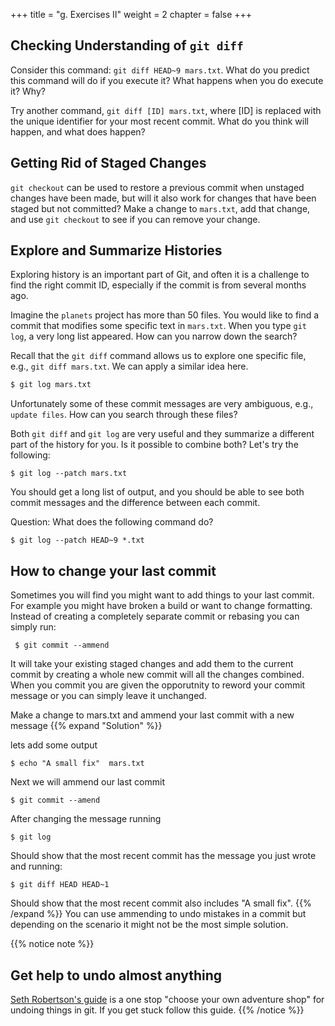 +++
title = "g. Exercises II"
weight = 2
chapter = false
+++


## Checking Understanding of `git diff`

 Consider this command: `git diff HEAD~9 mars.txt`. What do you predict this command
 will do if you execute it? What happens when you do execute it? Why?

 Try another command, `git diff [ID] mars.txt`, where [ID] is replaced with
 the unique identifier for your most recent commit. What do you think will happen,
 and what does happen?

## Getting Rid of Staged Changes

 `git checkout` can be used to restore a previous commit when unstaged changes have
 been made, but will it also work for changes that have been staged but not committed?
 Make a change to `mars.txt`, add that change, and use `git checkout` to see if
 you can remove your change.

## Explore and Summarize Histories

 Exploring history is an important part of Git, and often it is a challenge to find
 the right commit ID, especially if the commit is from several months ago.

 Imagine the `planets` project has more than 50 files.
 You would like to find a commit that modifies some specific text in `mars.txt`.
 When you type `git log`, a very long list appeared.
 How can you narrow down the search?

 Recall that the `git diff` command allows us to explore one specific file,
 e.g., `git diff mars.txt`. We can apply a similar idea here.

 ```Bash
 $ git log mars.txt
 ```
 

 Unfortunately some of these commit messages are very ambiguous, e.g., `update files`.
 How can you search through these files?

 Both `git diff` and `git log` are very useful and they summarize a different part of the history 
 for you.
 Is it possible to combine both? Let's try the following:

 ```
 $ git log --patch mars.txt
 ```
 

 You should get a long list of output, and you should be able to see both commit messages and 
 the difference between each commit.

 Question: What does the following command do?

 ```
 $ git log --patch HEAD~9 *.txt
 ```
 

## How to change your last commit

 Sometimes you will find you might want to add things to your last commit. For example you might
 have broken a build or want to change formatting. Instead of creating a completely separate commit
 or rebasing you can simply run:
 ```
  $ git commit --ammend
 ```
 

  It will take your existing staged changes
 and add them to the current commit by creating a whole new commit will all the changes combined.
 When you commit you are given the opporutnity to reword your commit message or you can simply leave
 it unchanged.

 Make a change to mars.txt and ammend your last commit with a new message
{{% expand "Solution" %}}
 
  lets add some output
   ```
  $ echo "A small fix"  mars.txt
  ```
  
 
  Next we will ammend our last commit
   ```
  $ git commit --amend
  ```
  
  After changing the message running
   ```
  $ git log
  ```
  
   Should show that the most recent commit has the message you just wrote and running:
   ```
  $ git diff HEAD HEAD~1
  ```
  
  Should show that the most recent commit also includes "A small fix".
{{% /expand %}}
 You can use ammending to undo mistakes in a commit but depending on the scenario it might not
 be the most simple solution.



{{% notice note %}}
 ## Get help to undo almost anything

 [Seth Robertson's guide](https://sethrobertson.github.io/GitFixUm/fixup.html)
 is a one stop "choose your own adventure shop" for undoing things in git. If you get
 stuck follow this guide.
{{% /notice %}}

